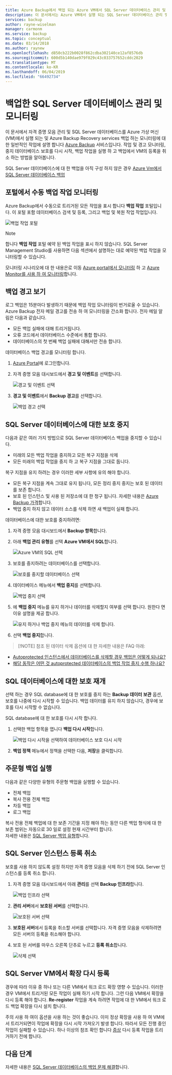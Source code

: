 ```yaml
---
title: Azure Backup에서 백업 되는 Azure VM에서 SQL Server 데이터베이스 관리 및 모니터링 | Microsoft Docs
description: 이 문서에서는 Azure VM에서 실행 되는 SQL Server 데이터베이스 관리 및 모니터링 하는 방법을 설명 합니다.
services: backup
author: rayne-wiselman
manager: carmonm
ms.service: backup
ms.topic: conceptual
ms.date: 03/14/2018
ms.author: raynew
ms.openlocfilehash: d850cb222b0028f862cdba302140ce12af8576db
ms.sourcegitcommit: 600d5b140dae979f029c43c033757652cddc2029
ms.translationtype: MT
ms.contentlocale: ko-KR
ms.lasthandoff: 06/04/2019
ms.locfileid: "66492734"
---
```

# <a name="manage-and-monitor-backed-up-sql-server-databases"></a>백업한 SQL Server 데이터베이스 관리 및 모니터링

이 문서에서 자격 증명 모음 관리 및 SQL Server 데이터베이스를 Azure 가상 머신 (VM)에서 실행 되는 및 Azure Backup Recovery services 백업 하는 모니터링에 대 한 일반적인 작업에 설명 합니다 [Azure Backup](backup-overview.md) 서비스입니다. 작업 및 경고 모니터링, 중지 데이터베이스 보호를 다시 시작, 백업 작업을 실행 하 고 백업에서 VM의 등록을 취소 하는 방법을 알아봅니다.

SQL Server 데이터베이스에 대 한 백업을 아직 구성 하지 않은 경우 [Azure Vm에서 SQL Server 데이터베이스 백업](backup-azure-sql-database.md)

## <a name="monitor-manual-backup-jobs-in-the-portal"></a>포털에서 수동 백업 작업 모니터링

Azure Backup에서 수동으로 트리거된 모든 작업을 표시 합니다 **백업 작업** 포털입니다. 이 포털 포함 데이터베이스 검색 및 등록, 그리고 백업 및 복원 작업 작업입니다.

![백업 작업 포털](./media/backup-azure-sql-database/jobs-list.png)

> [!NOTE]
> 합니다 **백업 작업** 포털 예약 된 백업 작업을 표시 하지 않습니다. SQL Server Management Studio를 사용하면 다음 섹션에서 설명하는 대로 예약된 백업 작업을 모니터링할 수 있습니다.
>

모니터링 시나리오에 대 한 내용은로 이동 [Azure portal에서 모니터링](backup-azure-monitoring-built-in-monitor.md) 하 고 [Azure Monitor를 사용 하 여 모니터링](backup-azure-monitoring-use-azuremonitor.md)합니다.  


## <a name="view-backup-alerts"></a>백업 경고 보기

로그 백업은 15분마다 발생하기 때문에 백업 작업 모니터링이 번거로울 수 있습니다. Azure Backup 전자 메일 경고를 전송 하 여 모니터링을 간소화 합니다. 전자 메일 알림은 다음과 같습니다.

- 모든 백업 실패에 대해 트리거됩니다.
- 오류 코드에서 데이터베이스 수준에서 통합 합니다.
- 데이터베이스의 첫 번째 백업 실패에 대해서만 전송 합니다.

데이터베이스 백업 경고를 모니터링 합니다.

1. [Azure Portal](https://portal.azure.com)에 로그인합니다.

2. 자격 증명 모음 대시보드에서 **경고 및 이벤트**를 선택합니다.

   ![경고 및 이벤트 선택](./media/backup-azure-sql-database/vault-menu-alerts-events.png)

3. **경고 및 이벤트**에서 **Backup 경고**를 선택합니다.

   ![백업 경고 선택](./media/backup-azure-sql-database/backup-alerts-dashboard.png)

## <a name="stop-protection-for-a-sql-server-database"></a>SQL Server 데이터베이스에 대한 보호 중지

다음과 같은 여러 가지 방법으로 SQL Server 데이터베이스 백업을 중지할 수 있습니다.

* 미래의 모든 백업 작업을 중지하고 모든 복구 지점을 삭제
* 모든 미래의 백업 작업을 중지 하 고 복구 지점을 그대로 둡니다.

복구 지점을 유지 하려는 경우 이러한 세부 사항에 유의 해야 합니다.

* 모든 복구 지점을 계속 그대로 유지 됩니다, 모든 정리 중지 중지는 보호 된 데이터를 보존 합니다.
* 보호 된 인스턴스 및 사용 된 저장소에 대 한 청구 됩니다. 자세한 내용은 [Azure Backup 가격](https://azure.microsoft.com/pricing/details/backup/)합니다.
* 백업 중지 하지 않고 데이터 소스를 삭제 하면 새 백업이 실패 합니다.

데이터베이스에 대한 보호를 중지하려면:

1. 자격 증명 모음 대시보드에서 **Backup 항목**합니다.

2. 아래 **백업 관리 유형**를 선택 **Azure VM에서 SQL**합니다.

    ![Azure VM의 SQL 선택](./media/backup-azure-sql-database/sql-restore-backup-items.png)

3. 보호를 중지하려는 데이터베이스를 선택합니다.

    ![보호를 중지할 데이터베이스 선택](./media/backup-azure-sql-database/sql-restore-sql-in-vm.png)

4. 데이터베이스 메뉴에서 **백업 중지**를 선택합니다.

    ![백업 중지 선택](./media/backup-azure-sql-database/stop-db-button.png)


5. 에 **백업 중지** 메뉴를 유지 하거나 데이터를 삭제할지 여부를 선택 합니다. 원한다 면 이유 설명을 제공 합니다.

    ![유지 하거나 백업 중지 메뉴의 데이터를 삭제 합니다.](./media/backup-azure-sql-database/stop-backup-button.png)

6. 선택 **백업 중지**합니다.

>
> [!NOTE]
참조 된 데이터 삭제 옵션에 대 한 자세한 내용은 FAQ 아래: <br/>
* [Autoprotected 인스턴스에서 데이터베이스를 삭제할 경우 백업은 어떻게 되나요?](faq-backup-sql-server.md#if-i-delete-a-database-from-an-autoprotected-instance-what-will-happen-to-the-backups)<br/>
* [해당 동작은 어떤 것 autoprotected 데이터베이스의 백업 작업 중지 수행 하나요?](faq-backup-sql-server.md#if-i-change-the-name-of-the-database-after-it-has-been-protected-what-will-be-the-behavior)
>
>


## <a name="resume-protection-for-a-sql-database"></a>SQL 데이터베이스에 대한 보호 재개

선택 하는 경우 SQL database에 대 한 보호를 중지 하는 **Backup 데이터 보관** 옵션, 보호를 나중에 다시 시작할 수 있습니다. 백업 데이터를 유지 하지 않습니다, 경우에 보호를 다시 시작할 수 없습니다.

SQL database에 대 한 보호를 다시 시작 합니다.

1. 선택한 백업 항목을 엽니다 **백업 다시 시작**합니다.

    ![백업 다시 시작을 선택하여 데이터베이스 보호 다시 시작](./media/backup-azure-sql-database/resume-backup-button.png)

2. **백업 정책** 메뉴에서 정책을 선택한 다음, **저장**을 클릭합니다.

## <a name="run-an-on-demand-backup"></a>주문형 백업 실행

다음과 같은 다양한 유형의 주문형 백업을 실행할 수 있습니다.

* 전체 백업
* 복사 전용 전체 백업
* 차등 백업
* 로그 백업

복사 전용 전체 백업에 대 한 보존 기간을 지정 해야 하는 동안 다른 백업 형식에 대 한 보존 범위는 자동으로 30 일로 설정 현재 시간부터 합니다. <br/>
자세한 내용은 [SQL Server 백업 유형](backup-architecture.md#sql-server-backup-types)합니다.

## <a name="unregister-a-sql-server-instance"></a>SQL Server 인스턴스 등록 취소

보호를 사용 하지 않도록 설정 하지만 자격 증명 모음을 삭제 하기 전에 SQL Server 인스턴스를 등록 취소 합니다.

1. 자격 증명 모음 대시보드에서 아래 **관리**를 선택 **Backup 인프라**합니다.  

   ![백업 인프라 선택](./media/backup-azure-sql-database/backup-infrastructure-button.png)

2. **관리 서버**에서 **보호된 서버**를 선택합니다.

   ![보호된 서버 선택](./media/backup-azure-sql-database/protected-servers.png)

3. **보호된 서버**에서 등록을 취소할 서버를 선택합니다. 자격 증명 모음을 삭제하려면 모든 서버의 등록을 취소해야 합니다.

4. 보호 된 서버를 마우스 오른쪽 단추로 누르고 **등록 취소**합니다.

   ![삭제 선택](./media/backup-azure-sql-database/delete-protected-server.jpg)

## <a name="re-register-extension-on-the-sql-server-vm"></a>SQL Server VM에서 확장 다시 등록

경우에 따라 이유 중 하나 또는 다른 VM에서 워크 로드 확장 영향 수 있습니다. 이러한 경우 VM에서 트리거된 모든 작업이 실패 하기 시작 합니다. 그런 다음 VM에서 확장을 다시 등록 해야 합니다. **Re-register** 작업을 계속 하려면 작업에 대 한 VM에서 워크 로드 백업 확장을 다시 설치 합니다.  <br>

주의 사용 하 여이 옵션을 사용 하는 것이 좋습니다. 이미 정상 확장을 사용 하 여 VM에서 트리거되면이 작업에 확장을 다시 시작 가져오기 발생 합니다. 따라서 모든 진행 중인 작업이 실패할 수 있습니다. 하나 이상의 참조 확인 합니다 [증상](backup-sql-server-azure-troubleshoot.md#symptoms) 다시 등록 작업을 트리거하기 전에 합니다.

## <a name="next-steps"></a>다음 단계

자세한 내용은 [SQL Server 데이터베이스의 백업 문제 해결](backup-sql-server-azure-troubleshoot.md)합니다.

